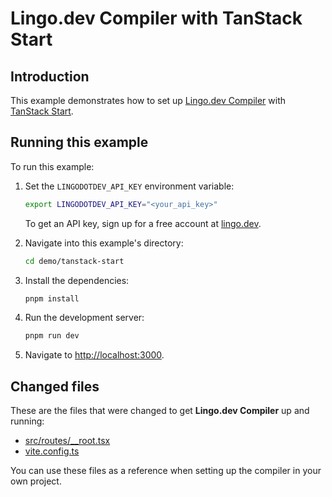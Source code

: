 # Lingo.dev Compiler with TanStack Start

## Introduction

This example demonstrates how to set up [Lingo.dev Compiler](https://lingo.dev/en/compiler/) with [TanStack Start](https://tanstack.com/start/latest).

## Running this example

To run this example:

1. Set the `LINGODOTDEV_API_KEY` environment variable:

   ```bash
   export LINGODOTDEV_API_KEY="<your_api_key>"
   ```

   To get an API key, sign up for a free account at [lingo.dev](https://lingo.dev).

2. Navigate into this example's directory:

   ```bash
   cd demo/tanstack-start
   ```

3. Install the dependencies:

   ```bash
   pnpm install
   ```

4. Run the development server:

   ```bash
   pnpm run dev
   ```

5. Navigate to <http://localhost:3000>.

## Changed files

These are the files that were changed to get **Lingo.dev Compiler** up and running:

- [src/routes/__root.tsx](./src/routes/__root.tsx)
- [vite.config.ts](./vite.config.ts)

You can use these files as a reference when setting up the compiler in your own project.
